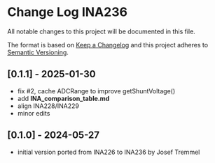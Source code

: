 # Change Log INA236

All notable changes to this project will be documented in this file.

The format is based on [Keep a Changelog](http://keepachangelog.com/)
and this project adheres to [Semantic Versioning](http://semver.org/).


## [0.1.1] - 2025-01-30
- fix #2, cache ADCRange to improve getShuntVoltage()
- add **INA_comparison_table.md**
- align INA228/INA229
- minor edits

## [0.1.0] - 2024-05-27
- initial version ported from INA226 to INA236 by Josef Tremmel



